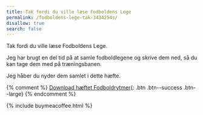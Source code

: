 ```yaml
---
title: Tak fordi du ville læse Fodboldens Lege
permalink: /fodboldens-lege-tak-3434254s/
disallow: true
search: false
---
```


Tak fordi du ville læse Fodboldens Lege.

Jeg har brugt en del tid på at samle fodboldlegene og skrive dem ned, så du kan tage dem med på træningsbanen. 

Jeg håber du nyder dem samlet i dette hæfte.

{% comment %}
[Download hæftet Fodboldrytmer](/assets/pdf/paid/fodboldrytmer-2005.pdf){: .btn .btn--success .btn--large}
{% endcomment %}

{% include buymeacoffee.html %}
